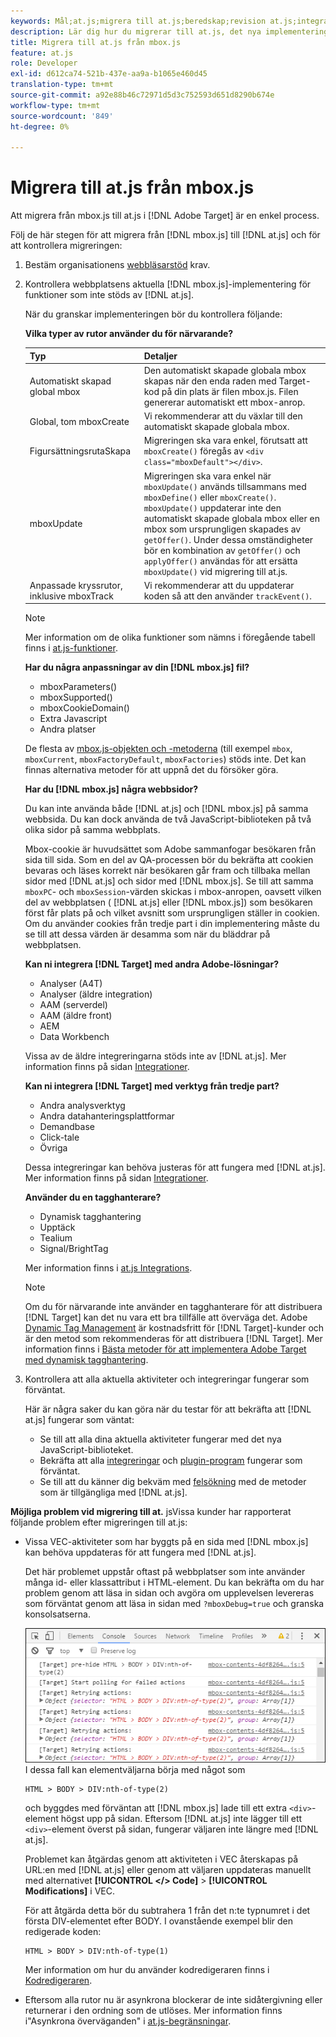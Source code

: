 ```yaml
---
keywords: Mål;at.js;migrera till at.js;beredskap;revision at.js;integration at.js
description: Lär dig hur du migrerar till at.js, det nya implementeringsbiblioteket för Adobe [!DNL Target] som är utformat för både vanliga webbimplementeringar och Single Page-program (SPA).
title: Migrera till at.js från mbox.js
feature: at.js
role: Developer
exl-id: d612ca74-521b-437e-aa9a-b1065e460d45
translation-type: tm+mt
source-git-commit: a92e88b46c72971d5d3c752593d651d8290b674e
workflow-type: tm+mt
source-wordcount: '849'
ht-degree: 0%

---
```


# Migrera till at.js från mbox.js

Att migrera från mbox.js till at.js i [!DNL Adobe Target] är en enkel process.

Följ de här stegen för att migrera från [!DNL mbox.js] till [!DNL at.js] och för att kontrollera migreringen:

1. Bestäm organisationens [webbläsarstöd](/help/c-implementing-target/c-considerations-before-you-implement-target/supported-browsers.md#reference_01B4BF99E7D545A7998773202A2F6100) krav.
1. Kontrollera webbplatsens aktuella [!DNL mbox.js]-implementering för funktioner som inte stöds av [!DNL at.js].

   När du granskar implementeringen bör du kontrollera följande:

   **Vilka typer av rutor använder du för närvarande?**

   | Typ | Detaljer |
   |--- |--- |
   | Automatiskt skapad global mbox | Den automatiskt skapade globala mbox skapas när den enda raden med Target-kod på din plats är filen mbox.js. Filen genererar automatiskt ett mbox-anrop. |
   | Global, tom mboxCreate | Vi rekommenderar att du växlar till den automatiskt skapade globala mbox. |
   | FigursättningsrutaSkapa | Migreringen ska vara enkel, förutsatt att `mboxCreate()` föregås av `<div class="mboxDefault"></div>`. |
   | mboxUpdate | Migreringen ska vara enkel när `mboxUpdate()` används tillsammans med `mboxDefine()` eller `mboxCreate()`. `mboxUpdate()` uppdaterar inte den automatiskt skapade globala mbox eller en mbox som ursprungligen skapades av  `getOffer()`. Under dessa omständigheter bör en kombination av `getOffer()` och `applyOffer()` användas för att ersätta `mboxUpdate()` vid migrering till at.js. |
   | Anpassade kryssrutor, inklusive mboxTrack | Vi rekommenderar att du uppdaterar koden så att den använder `trackEvent()`. |

   >[!NOTE]
   >
   >Mer information om de olika funktioner som nämns i föregående tabell finns i [at.js-funktioner](/help/c-implementing-target/c-implementing-target-for-client-side-web/cmp-atjs-functions.md).

   **Har du några anpassningar av din  [!DNL mbox.js] fil?**

   * mboxParameters()
   * mboxSupported()
   * mboxCookieDomain()
   * Extra Javascript
   * Andra platser

   De flesta av [mbox.js-objekten och -metoderna](/help/c-target/c-visitor-profile/variables-profiles-parameters-methods.md#section_8C78059D15D9452F95636A5640188537) (till exempel `mbox`, `mboxCurrent`, `mboxFactoryDefault`, `mboxFactories`) stöds inte. Det kan finnas alternativa metoder för att uppnå det du försöker göra.

   **Har du  [!DNL mbox.js] några webbsidor?**

   Du kan inte använda både [!DNL at.js] och [!DNL mbox.js] på samma webbsida. Du kan dock använda de två JavaScript-biblioteken på två olika sidor på samma webbplats.

   Mbox-cookie är huvudsättet som Adobe sammanfogar besökaren från sida till sida. Som en del av QA-processen bör du bekräfta att cookien bevaras och läses korrekt när besökaren går fram och tillbaka mellan sidor med [!DNL at.js] och sidor med [!DNL mbox.js]. Se till att samma `mboxPC`- och `mboxSession`-värden skickas i mbox-anropen, oavsett vilken del av webbplatsen ( [!DNL at.js] eller [!DNL mbox.js]) som besökaren först får plats på och vilket avsnitt som ursprungligen ställer in cookien. Om du använder cookies från tredje part i din implementering måste du se till att dessa värden är desamma som när du bläddrar på webbplatsen.

   **Kan ni integrera  [!DNL Target] med andra Adobe-lösningar?**

   * Analyser (A4T)
   * Analyser (äldre integration)
   * AAM (serverdel)
   * AAM (äldre front)
   * AEM
   * Data Workbench

   Vissa av de äldre integreringarna stöds inte av [!DNL at.js]. Mer information finns på sidan [Integrationer](/help/c-implementing-target/c-implementing-target-for-client-side-web/c-how-atjs-works/target-atjs-integrations.md#concept_C100BC4F073C4B57A608B309D0157B39).

   **Kan ni integrera  [!DNL Target] med verktyg från tredje part?**

   * Andra analysverktyg
   * Andra datahanteringsplattformar
   * Demandbase
   * Click-tale
   * Övriga

   Dessa integreringar kan behöva justeras för att fungera med [!DNL at.js]. Mer information finns på sidan [Integrationer](/help/c-implementing-target/c-implementing-target-for-client-side-web/c-how-atjs-works/target-atjs-integrations.md#concept_C100BC4F073C4B57A608B309D0157B39).

   **Använder du en tagghanterare?**

   * Dynamisk tagghantering
   * Upptäck
   * Tealium
   * Signal/BrightTag

   Mer information finns i [at.js Integrations](/help/c-implementing-target/c-implementing-target-for-client-side-web/c-how-atjs-works/target-atjs-integrations.md#concept_C100BC4F073C4B57A608B309D0157B39).

   >[!NOTE]
   >
   >Om du för närvarande inte använder en tagghanterare för att distribuera [!DNL Target] kan det nu vara ett bra tillfälle att överväga det. Adobe [Dynamic Tag Management](https://dtm.adobe.com) är kostnadsfritt för [!DNL Target]-kunder och är den metod som rekommenderas för att distribuera [!DNL Target]. Mer information finns i [Bästa metoder för att implementera Adobe Target med dynamisk tagghantering](https://experienceleague.adobe.com/docs/dtm/implementing/overview.html).

1. Kontrollera att alla aktuella aktiviteter och integreringar fungerar som förväntat.

   Här är några saker du kan göra när du testar för att bekräfta att [!DNL at.js] fungerar som väntat:

   * Se till att alla dina aktuella aktiviteter fungerar med det nya JavaScript-biblioteket.
   * Bekräfta att alla [integreringar](/help/c-implementing-target/c-implementing-target-for-client-side-web/c-how-atjs-works/target-atjs-integrations.md#concept_C100BC4F073C4B57A608B309D0157B39) och [plugin-program](/help/c-implementing-target/c-implementing-target-for-client-side-web/t-mbox-download/c-target-atjs-implementation/target-atjs-plugins.md#concept_F5D4C0A4DACF41409CC42FDD93B13FAF) fungerar som förväntat.
   * Se till att du känner dig bekväm med [felsökning](/help/c-implementing-target/c-implementing-target-for-client-side-web/c-target-debugging-atjs/target-debugging-atjs.md#concept_CAE591DA8C404C22917584ECD4F7494F) med de metoder som är tillgängliga med [!DNL at.js].

**Möjliga problem vid migrering till at.** jsVissa kunder har rapporterat följande problem efter migreringen till at.js:

* Vissa VEC-aktiviteter som har byggts på en sida med [!DNL mbox.js] kan behöva uppdateras för att fungera med [!DNL at.js].

   Det här problemet uppstår oftast på webbplatser som inte använder många id- eller klassattribut i HTML-element. Du kan bekräfta om du har problem genom att läsa in sidan och avgöra om upplevelsen levereras som förväntat genom att läsa in sidan med `?mboxDebug=true` och granska konsolsatserna.

   ![](assets/mboxdebug.png)
I dessa fall kan elementväljarna börja med något som

   ```
   HTML > BODY > DIV:nth-of-type(2)
   ```

   och byggdes med förväntan att [!DNL mbox.js] lade till ett extra `<div>`-element högst upp på sidan. Eftersom [!DNL at.js] inte lägger till ett `<div>`-element överst på sidan, fungerar väljaren inte längre med [!DNL at.js].

   Problemet kan åtgärdas genom att aktiviteten i VEC återskapas på URL:en med [!DNL at.js] eller genom att väljaren uppdateras manuellt med alternativet **[!UICONTROL </> Code]** > **[!UICONTROL Modifications]** i VEC.

   För att åtgärda detta bör du subtrahera 1 från det n:te typnumret i det första DIV-elementet efter BODY. I ovanstående exempel blir den redigerade koden:

   ```
   HTML > BODY > DIV:nth-of-type(1)
   ```

   Mer information om hur du använder kodredigeraren finns i [Kodredigeraren](/help/c-experiences/c-visual-experience-composer/c-vec-code-editor/vec-code-editor.md#concept_B3A6E9EE3A60406DB640E205EA1745B5).

* Eftersom alla rutor nu är asynkrona blockerar de inte sidåtergivning eller returnerar i den ordning som de utlöses. Mer information finns i&quot;Asynkrona överväganden&quot; i [at.js-begränsningar](/help/c-implementing-target/c-implementing-target-for-client-side-web/t-mbox-download/c-target-atjs-implementation/target-atjs-limitations.md#concept_FA99E4D6EC274552BF45E01AFB76CCAE).
